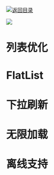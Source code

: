 [![返回目录](https://parg.co/UY3)](https://parg.co/U0I) 


[![](https://parg.co/UbM)](https://parg.co/bWg)



# 列表优化


# FlatList


# 下拉刷新


# 无限加载


# 离线支持